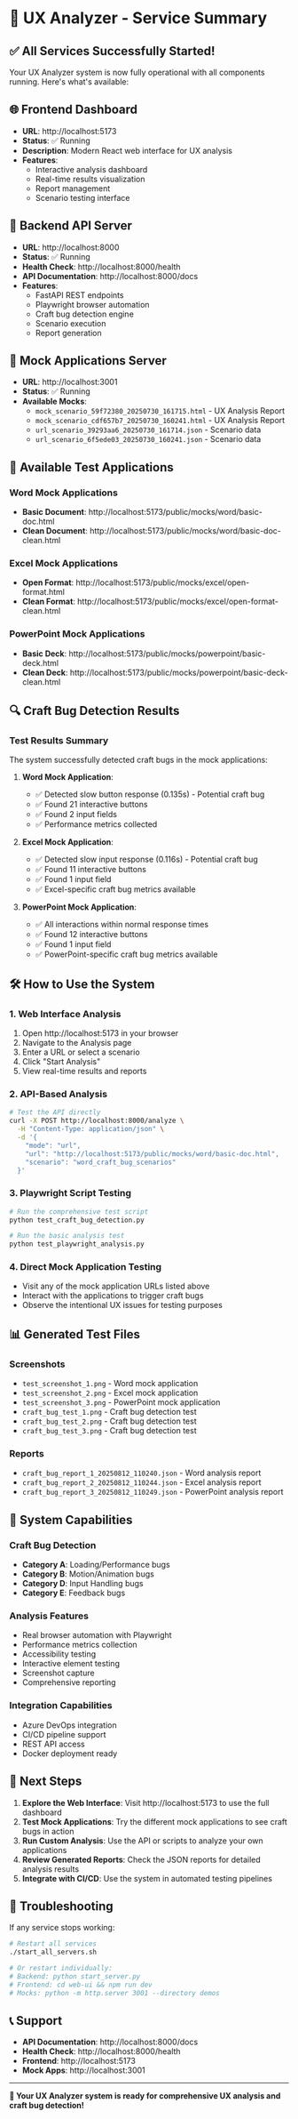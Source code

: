 # 🚀 UX Analyzer - Service Summary

## ✅ All Services Successfully Started!

Your UX Analyzer system is now fully operational with all components running. Here's what's available:

## 🌐 **Frontend Dashboard**
- **URL**: http://localhost:5173
- **Status**: ✅ Running
- **Description**: Modern React web interface for UX analysis
- **Features**:
  - Interactive analysis dashboard
  - Real-time results visualization
  - Report management
  - Scenario testing interface

## 🔌 **Backend API Server**
- **URL**: http://localhost:8000
- **Status**: ✅ Running
- **Health Check**: http://localhost:8000/health
- **API Documentation**: http://localhost:8000/docs
- **Features**:
  - FastAPI REST endpoints
  - Playwright browser automation
  - Craft bug detection engine
  - Scenario execution
  - Report generation

## 📱 **Mock Applications Server**
- **URL**: http://localhost:3001
- **Status**: ✅ Running
- **Available Mocks**:
  - `mock_scenario_59f72380_20250730_161715.html` - UX Analysis Report
  - `mock_scenario_cdf657b7_20250730_160241.html` - UX Analysis Report
  - `url_scenario_39293aa6_20250730_161714.json` - Scenario data
  - `url_scenario_6f5ede03_20250730_160241.json` - Scenario data

## 🎯 **Available Test Applications**

### Word Mock Applications
- **Basic Document**: http://localhost:5173/public/mocks/word/basic-doc.html
- **Clean Document**: http://localhost:5173/public/mocks/word/basic-doc-clean.html

### Excel Mock Applications
- **Open Format**: http://localhost:5173/public/mocks/excel/open-format.html
- **Clean Format**: http://localhost:5173/public/mocks/excel/open-format-clean.html

### PowerPoint Mock Applications
- **Basic Deck**: http://localhost:5173/public/mocks/powerpoint/basic-deck.html
- **Clean Deck**: http://localhost:5173/public/mocks/powerpoint/basic-deck-clean.html

## 🔍 **Craft Bug Detection Results**

### Test Results Summary
The system successfully detected craft bugs in the mock applications:

1. **Word Mock Application**:
   - ✅ Detected slow button response (0.135s) - Potential craft bug
   - ✅ Found 21 interactive buttons
   - ✅ Found 2 input fields
   - ✅ Performance metrics collected

2. **Excel Mock Application**:
   - ✅ Detected slow input response (0.116s) - Potential craft bug
   - ✅ Found 11 interactive buttons
   - ✅ Found 1 input field
   - ✅ Excel-specific craft bug metrics available

3. **PowerPoint Mock Application**:
   - ✅ All interactions within normal response times
   - ✅ Found 12 interactive buttons
   - ✅ Found 1 input field
   - ✅ PowerPoint-specific craft bug metrics available

## 🛠️ **How to Use the System**

### 1. **Web Interface Analysis**
1. Open http://localhost:5173 in your browser
2. Navigate to the Analysis page
3. Enter a URL or select a scenario
4. Click "Start Analysis"
5. View real-time results and reports

### 2. **API-Based Analysis**
```bash
# Test the API directly
curl -X POST http://localhost:8000/analyze \
  -H "Content-Type: application/json" \
  -d '{
    "mode": "url",
    "url": "http://localhost:5173/public/mocks/word/basic-doc.html",
    "scenario": "word_craft_bug_scenarios"
  }'
```

### 3. **Playwright Script Testing**
```bash
# Run the comprehensive test script
python test_craft_bug_detection.py

# Run the basic analysis test
python test_playwright_analysis.py
```

### 4. **Direct Mock Application Testing**
- Visit any of the mock application URLs listed above
- Interact with the applications to trigger craft bugs
- Observe the intentional UX issues for testing purposes

## 📊 **Generated Test Files**

### Screenshots
- `test_screenshot_1.png` - Word mock application
- `test_screenshot_2.png` - Excel mock application  
- `test_screenshot_3.png` - PowerPoint mock application
- `craft_bug_test_1.png` - Craft bug detection test
- `craft_bug_test_2.png` - Craft bug detection test
- `craft_bug_test_3.png` - Craft bug detection test

### Reports
- `craft_bug_report_1_20250812_110240.json` - Word analysis report
- `craft_bug_report_2_20250812_110244.json` - Excel analysis report
- `craft_bug_report_3_20250812_110249.json` - PowerPoint analysis report

## 🔧 **System Capabilities**

### **Craft Bug Detection**
- **Category A**: Loading/Performance bugs
- **Category B**: Motion/Animation bugs  
- **Category D**: Input Handling bugs
- **Category E**: Feedback bugs

### **Analysis Features**
- Real browser automation with Playwright
- Performance metrics collection
- Accessibility testing
- Interactive element testing
- Screenshot capture
- Comprehensive reporting

### **Integration Capabilities**
- Azure DevOps integration
- CI/CD pipeline support
- REST API access
- Docker deployment ready

## 🎯 **Next Steps**

1. **Explore the Web Interface**: Visit http://localhost:5173 to use the full dashboard
2. **Test Mock Applications**: Try the different mock applications to see craft bugs in action
3. **Run Custom Analysis**: Use the API or scripts to analyze your own applications
4. **Review Generated Reports**: Check the JSON reports for detailed analysis results
5. **Integrate with CI/CD**: Use the system in automated testing pipelines

## 🚨 **Troubleshooting**

If any service stops working:
```bash
# Restart all services
./start_all_servers.sh

# Or restart individually:
# Backend: python start_server.py
# Frontend: cd web-ui && npm run dev
# Mocks: python -m http.server 3001 --directory demos
```

## 📞 **Support**

- **API Documentation**: http://localhost:8000/docs
- **Health Check**: http://localhost:8000/health
- **Frontend**: http://localhost:5173
- **Mock Apps**: http://localhost:3001

---

**🎉 Your UX Analyzer system is ready for comprehensive UX analysis and craft bug detection!**
